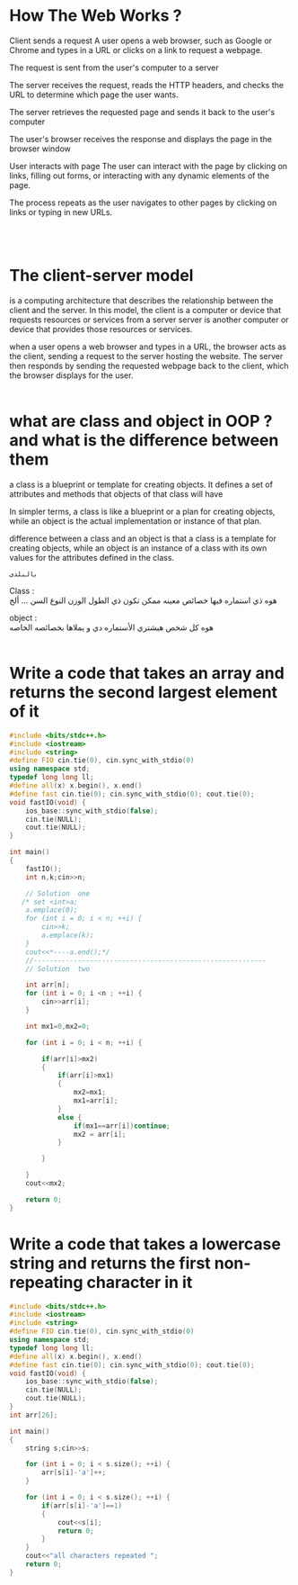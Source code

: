 # How The Web Works ? 

Client sends a request A user opens a web browser, such as Google or Chrome  and types in a URL or clicks on a link to request a webpage.

The request is sent from the user's computer to a server

The server receives the request, reads the HTTP headers, and checks the URL to determine which page the user wants.

The server retrieves the requested page and sends it back to the user's computer 

The user's browser receives the response and displays the page in the browser window

User interacts with page The user can interact with the page by clicking on links, filling out forms, or interacting with any dynamic elements of the page.

The process repeats as the user navigates to other pages by clicking on links or typing in new URLs.

<br><br>

# The client-server model

is a computing architecture that describes the relationship between  the client and the server. In this model, the client is a computer or device that requests resources or services from a server
server is another computer or device that provides those resources or services.

 when a user opens a web browser and types in a URL, the browser acts as the client, sending a request to the server hosting the website. The server then responds by sending the requested webpage back to the client, which the browser displays for the user.
<br><br>

# what are class and object in OOP ? and what is the difference between them
a class is a blueprint or template for creating objects. It defines a set of attributes and methods that objects of that class will have

In simpler terms, a class is like a blueprint or a plan for creating objects, while an object is the actual implementation or instance of that plan.

difference between a class and an object is that a class is a template for creating objects, while an object is an instance of a class with its own values for the attributes defined in the class.

`بالبلدى`

Class :<br>
هوه ذي استماره فيها خصائص معينه ممكن تكون ذي الطول الوزن النوع السن ... ألخ

object :<br>
هوه كل شخص هيشتري الأستماره دي و يملاها بخصائصه الخاصه
<br><br>

#  Write a code that takes an array and returns the second largest element of it

```cpp
#include <bits/stdc++.h>
#include <iostream>
#include <string>
#define FIO cin.tie(0), cin.sync_with_stdio(0)
using namespace std;
typedef long long ll;
#define all(x) x.begin(), x.end()
#define fast cin.tie(0); cin.sync_with_stdio(0); cout.tie(0);
void fastIO(void) {
    ios_base::sync_with_stdio(false);
    cin.tie(NULL);
    cout.tie(NULL);
}

int main()
{
    fastIO();
    int n,k;cin>>n;

    // Solution  one
   /* set <int>a;
    a.emplace(0);
    for (int i = 0; i < n; ++i) {
        cin>>k;
        a.emplace(k);
    }
    cout<<*----a.end();*/
    //----------------------------------------------------------
    // Solution  two

    int arr[n];
    for (int i = 0; i <n ; ++i) {
        cin>>arr[i];
    }

    int mx1=0,mx2=0;

    for (int i = 0; i < n; ++i) {

        if(arr[i]>mx2)
        {
            if(arr[i]>mx1)
            {
                mx2=mx1;
                mx1=arr[i];
            }
            else {
                if(mx1==arr[i])continue;
                mx2 = arr[i];
            }

        }

    }
    cout<<mx2;

    return 0;
}

```

# Write a code that takes a lowercase string and returns the first non-repeating character in it
```cpp
#include <bits/stdc++.h>
#include <iostream>
#include <string>
#define FIO cin.tie(0), cin.sync_with_stdio(0)
using namespace std;
typedef long long ll;
#define all(x) x.begin(), x.end()
#define fast cin.tie(0); cin.sync_with_stdio(0); cout.tie(0);
void fastIO(void) {
    ios_base::sync_with_stdio(false);
    cin.tie(NULL);
    cout.tie(NULL);
}
int arr[26];

int main()
{
    string s;cin>>s;

    for (int i = 0; i < s.size(); ++i) {
        arr[s[i]-'a']++;
    }

    for (int i = 0; i < s.size(); ++i) {
        if(arr[s[i]-'a']==1)
        {
            cout<<s[i];
            return 0;
        }
    }
    cout<<"all characters repeated ";
    return 0;
}
```